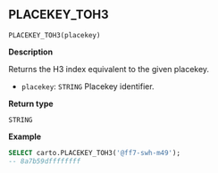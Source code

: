 ## PLACEKEY_TOH3

```sql:signature
PLACEKEY_TOH3(placekey)
```

**Description**

Returns the H3 index equivalent to the given placekey.

* `placekey`: `STRING` Placekey identifier.

**Return type**

`STRING`

**Example**

```sql
SELECT carto.PLACEKEY_TOH3('@ff7-swh-m49');
-- 8a7b59dffffffff
```
